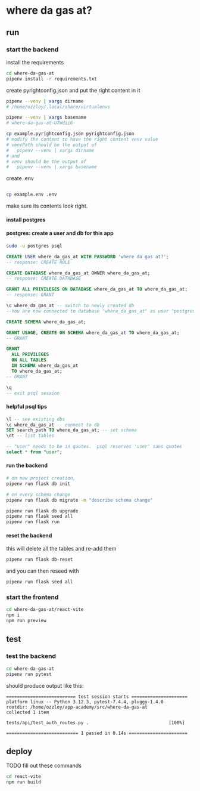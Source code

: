 # where da gas at?

## run

### start the backend

install the requirements

```bash
cd where-da-gas-at
pipenv install -r requirements.txt
```

create pyrightconfig.json and put the right content in it

```bash
pipenv --venv | xargs dirname
# /home/ozzloy/.local/share/virtualenvs

pipenv --venv | xargs basename
# where-da-gas-at-U7Wdii6-

cp example.pyrightconfig.json pyrightconfig.json
# modify the content to have the right content venv value
# venvPath should be the output of
#   pipenv --venv | xargs dirname
# and
# venv should be the output of
#   pipenv --venv | xargs basename
```

create .env

```bash

cp example.env .env
```

make sure its contents look right.

#### install postgres

#### postgres: create a user and db for this app

```bash
sudo -u postgres psql
```

```sql
CREATE USER where_da_gas_at WITH PASSWORD 'where da gas at?';
-- response: CREATE ROLE

CREATE DATABASE where_da_gas_at OWNER where_da_gas_at;
-- response: CREATE DATABASE

GRANT ALL PRIVILEGES ON DATABASE where_da_gas_at TO where_da_gas_at;
-- response: GRANT

\c where_da_gas_at -- switch to newly created db
--You are now connected to database "where_da_gas_at" as user "postgres".

CREATE SCHEMA where_da_gas_at;

GRANT USAGE, CREATE ON SCHEMA where_da_gas_at TO where_da_gas_at;
-- GRANT

GRANT
  ALL PRIVILEGES
  ON ALL TABLES
  IN SCHEMA where_da_gas_at
  TO where_da_gas_at;
-- GRANT

\q
-- exit psql session
```

#### helpful psql tips

```sql
\l -- see existing dbs
\c where_da_gas_at -- connect to db
SET search_path TO where_da_gas_at; -- set schema
\dt -- list tables

-- "user" needs to be in quotes.  psql reserves 'user' sans quotes
select * from "user";
```

#### run the backend

```bash
# on new project creation,
pipenv run flask db init

# on every schema change
pipenv run flask db migrate -m "describe schema change"

pipenv run flask db upgrade
pipenv run flask seed all
pipenv run flask run
```

#### reset the backend

this will delete all the tables and re-add them

```bash
pipenv run flask db-reset
```

and you can then reseed with

```bash
pipenv run flask seed all
```

### start the frontend

```bash
cd where-da-gas-at/react-vite
npm i
npm run preview
```


## test

### test the backend

```bash
cd where-da-gas-at
pipenv run pytest
```

should produce output like this:

```
========================== test session starts =====================
platform linux -- Python 3.12.3, pytest-7.4.4, pluggy-1.4.0
rootdir: /home/ozzloy/app-academy/src/where-da-gas-at
collected 1 item

tests/api/test_auth_routes.py .                              [100%]

=========================== 1 passed in 0.14s ======================
```

## deploy

TODO fill out these commands

```bash
cd react-vite
npm run build
```

